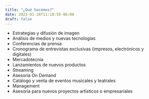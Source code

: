 ```yaml
---
title: "¿Qué hacemos?"
date: 2023-01-26T11:18:59-06:00
draft: false
---
```


- Estrategias y difusión de imagen
- Análisis de medios y nuevas tecnologías
- Conferencias de prensa
- Cronograma de entrevistas exclusivas (impresos, electrónicos y digitales)
- Mercadotecnia
- Lanzamientos de nuevos productos
- Streaming
- Asesoría On Demand
- Catálogo y venta de eventos musicales y teatrales
- Management
- Asesoría para nuevos proyectos artísticos o empresariales
